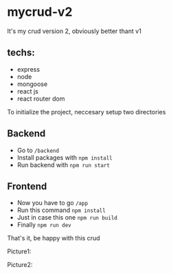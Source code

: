 # mycrud-v2

It's my crud version 2, obviously better thant v1

## techs:
- express
- node
- mongoose
- react js
- react router dom

To initialize the project, neccesary setup two directories

## Backend

- Go to `/backend`
- Install packages with `npm install` 
- Run backend with `npm run start`

## Frontend

- Now you have to go `/app`
- Run this command `npm install`
- Just in case this one `npm run build`
- Finally `npm run dev`

That's it, be happy with this crud

Picture1:
[](https://github.com/smenaquispe/mycrud-v2/blob/main/assets/1.png)

Picture2:
[](https://github.com/smenaquispe/mycrud-v2/blob/main/assets/2.png)
